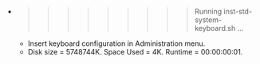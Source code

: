 * >>>>>>>>> Running inst-std-system-keyboard.sh ...
  * Insert keyboard configuration in Administration menu.
  * Disk size = 5748744K. Space Used = 4K. Runtime = 00:00:00:01.
